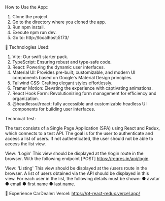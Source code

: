 How to Use the App::

1. Clone the project.
2. Go to the directory where you cloned the app.
3. Run npm install.
4. Execute npm run dev.
5. Go to: http://localhost:5173/

🚀 Technologies Used:

1. Vite: Our swift starter pack.
2. TypeScript: Ensuring robust and type-safe code.
3. React: Powering the dynamic user interfaces.
4. Material UI: Provides pre-built, customizable, and modern UI components based on Google's Material Design principles.
5. Tailwind CSS: Crafting elegant styles effortlessly.
6. Framer Motion: Elevating the experience with captivating animations.
7. React Hook Form: Revolutionizing form management for efficiency and organization.
8. @headlessui/react: fully accessible and customizable headless UI components for building user interfaces.

Technical Test:

The test consists of a Single Page Application (SPA) using React and Redux, which connects to a test API. The goal is for the user to authenticate and access a list of users. If not authenticated, the user should not be able to access the list view.

View: 'Login' This view should be displayed at the /login route in the browser. With the following endpoint [POST] https://reqres.in/api/login.

View: 'Listing' This view should be displayed at the /users route in the browser. A list of users obtained via the API should be displayed in this view. For each user in the list, the following details must be shown:
● avatar
● email
● first name
● last name.

🔗 Experience CarDealer: Vercel: https://pt-react-redux.vercel.app/

